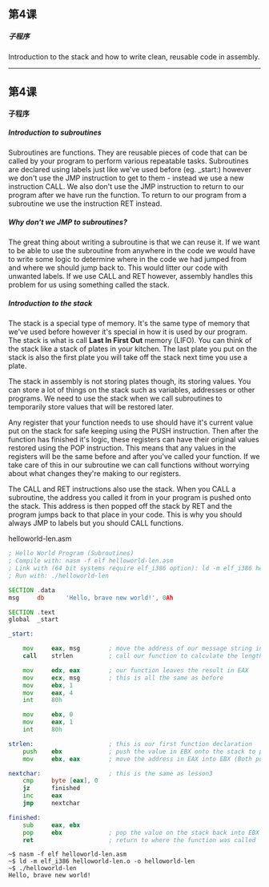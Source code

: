 ## 第4课

##### 子程序

Introduction to the stack and how to write clean, reusable code in assembly.

---

## 第4课

#### 子程序

##### Introduction to subroutines

Subroutines are functions.  They are reusable pieces of code that can be called by your program to perform various repeatable tasks.  Subroutines are declared using labels just like we've used before (eg. _start:) however we don't use the JMP instruction to get to them - instead we use a new instruction CALL. We also don't use the JMP instruction to return to our program after we have run the function.  To return to our program from a subroutine we use the instruction RET instead.

##### Why don't we JMP to subroutines?

The great thing about writing a subroutine is that we can reuse it.  If we want to be able to use the subroutine from anywhere in the code we would have to write some logic to determine where in the code we had jumped from and where we should jump back to.  This would litter our code with unwanted labels.  If we use CALL and RET however, assembly handles this problem for us using something called the stack.

##### Introduction to the stack

The stack is a special type of memory.  It's the same type of memory that we've used before however it's special in how it is used by our program.  The stack is what is call **Last In First Out** memory (LIFO).  You can think of the stack like a stack of plates in your kitchen.  The last plate you put on the stack is also the first plate you will take off the stack next time you use a plate.

The stack in assembly is not storing plates though, its storing values.  You can store a lot of things on the stack such as variables, addresses or other programs.  We need to use the stack when we call subroutines to temporarily store values that will be restored later.

Any register that your function needs to use should have it's current value put on the stack for safe keeping using the PUSH instruction.  Then after the function has finished it's logic, these registers can have their original values restored using the POP instruction.  This means that any values in the registers will be the same before and after you've called your function.  If we take care of this in our subroutine we can call functions without worrying about what changes they're making to our registers.

The CALL and RET instructions also use the stack.  When you CALL a subroutine, the address you called it from in your program is pushed onto the stack.  This address is then popped off the stack by RET and the program jumps back to that place in your code.  This is why you should always JMP to labels but you should CALL functions.

helloworld-len.asm
```asm
; Hello World Program (Subroutines)
; Compile with: nasm -f elf helloworld-len.asm
; Link with (64 bit systems require elf_i386 option): ld -m elf_i386 helloworld-len.o -o helloworld-len
; Run with: ./helloworld-len

SECTION .data
msg     db      'Hello, brave new world!', 0Ah

SECTION .text
global  _start

_start:

    mov     eax, msg        ; move the address of our message string into EAX
    call    strlen          ; call our function to calculate the length of the string

    mov     edx, eax        ; our function leaves the result in EAX
    mov     ecx, msg        ; this is all the same as before
    mov     ebx, 1
    mov     eax, 4
    int     80h

    mov     ebx, 0
    mov     eax, 1
    int     80h

strlen:                     ; this is our first function declaration
    push    ebx             ; push the value in EBX onto the stack to preserve it while we use EBX in this function
    mov     ebx, eax        ; move the address in EAX into EBX (Both point to the same segment in memory)

nextchar:                   ; this is the same as lesson3
    cmp     byte [eax], 0
    jz      finished
    inc     eax
    jmp     nextchar

finished:
    sub     eax, ebx
    pop     ebx             ; pop the value on the stack back into EBX
    ret                     ; return to where the function was called
```


```
~$ nasm -f elf helloworld-len.asm
~$ ld -m elf_i386 helloworld-len.o -o helloworld-len
~$ ./helloworld-len
Hello, brave new world!
```
